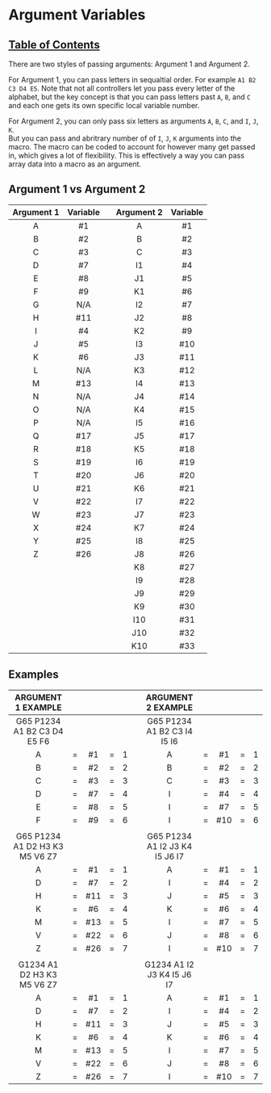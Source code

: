 # Argument Variables

## [Table of Contents](https://github.com/ZapCon1/KnowledgeBase.git)

There are two styles of passing arguments: Argument 1 and Argument 2. 

For Argument 1, you can pass letters in sequaltial order. For example `A1 B2 C3 D4 E5`.
Note that not all controllers let you pass every letter of the alphabet,
but the key concept is that you can pass letters past `A`, `B`, and `C` and each one gets its own specific local variable number. 

For Argument 2, you can only pass six letters as arguments `A`, `B`, `C`, and `I`, `J`, `K`.  
But you can pass and abritrary number of of `I`, `J`, `K` arguments into the macro. 
The macro can be coded to account for however many get passed in, which gives a lot of flexibility. 
This is effectively a way you can pass array data into a macro as an argument. 

## Argument 1 vs Argument 2

| Argument 1 | Variable |   | Argument 2 | Variable |
|:----------:|:--------:|---|:----------:|:--------:|
|      A     |    #1    |   |      A     |    #1    |
|      B     |    #2    |   |      B     |    #2    |
|      C     |    #3    |   |      C     |    #3    |
|      D     |    #7    |   |     I1     |    #4    |
|      E     |    #8    |   |     J1     |    #5    |
|      F     |    #9    |   |     K1     |    #6    |
|      G     |    N/A   |   |     I2     |    #7    |
|      H     |    #11   |   |     J2     |    #8    |
|      I     |    #4    |   |     K2     |    #9    |
|      J     |    #5    |   |     I3     |    #10   |
|      K     |    #6    |   |     J3     |    #11   |
|      L     |    N/A   |   |     K3     |    #12   |
|      M     |    #13   |   |     I4     |    #13   |
|      N     |    N/A   |   |     J4     |    #14   |
|      O     |    N/A   |   |     K4     |    #15   |
|      P     |    N/A   |   |     I5     |    #16   |
|      Q     |    #17   |   |     J5     |    #17   |
|      R     |    #18   |   |     K5     |    #18   |
|      S     |    #19   |   |     I6     |    #19   |
|      T     |    #20   |   |     J6     |    #20   |
|      U     |    #21   |   |     K6     |    #21   |
|      V     |    #22   |   |     I7     |    #22   |
|      W     |    #23   |   |     J7     |    #23   |
|      X     |    #24   |   |     K7     |    #24   |
|      Y     |    #25   |   |     I8     |    #25   |
|      Z     |    #26   |   |     J8     |    #26   |
|            |          |   |     K8     |    #27   |
|            |          |   |     I9     |    #28   |
|            |          |   |     J9     |    #29   |
|            |          |   |     K9     |    #30   |
|            |          |   |     I10    |    #31   |
|            |          |   |     J10    |    #32   |
|            |          |   |     K10    |    #33   |


## Examples


|       ARGUMENT 1 EXAMPLE       |   |     |   |   |   |       ARGUMENT 2 EXAMPLE       |   |     |   |   |
|:------------------------------:|:-:|:---:|:-:|:-:|---|:------------------------------:|:-:|:---:|:-:|:-:|
|   G65 P1234 A1 B2 C3 D4 E5 F6  |   |     |   |   |   |   G65 P1234 A1 B2 C3 I4 I5 I6  |   |     |   |   |
|                A               | = |  #1 | = | 1 |   |                A               | = |  #1 | = | 1 |
|                B               | = |  #2 | = | 2 |   |                B               | = |  #2 | = | 2 |
|                C               | = |  #3 | = | 3 |   |                C               | = |  #3 | = | 3 |
|                D               | = |  #7 | = | 4 |   |                I               | = |  #4 | = | 4 |
|                E               | = |  #8 | = | 5 |   |                I               | = |  #7 | = | 5 |
|                F               | = |  #9 | = | 6 |   |                I               | = | #10 | = | 6 |
|                                |   |     |   |   |   |                                |   |     |   |   |
| G65 P1234 A1 D2 H3 K3 M5 V6 Z7 |   |     |   |   |   | G65 P1234 A1 I2 J3 K4 I5 J6 I7 |   |     |   |   |
|                A               | = |  #1 | = | 1 |   |                A               | = |  #1 | = | 1 |
|                D               | = |  #7 | = | 2 |   |                I               | = |  #4 | = | 2 |
|                H               | = | #11 | = | 3 |   |                J               | = |  #5 | = | 3 |
|                K               | = |  #6 | = | 4 |   |                K               | = |  #6 | = | 4 |
|                M               | = | #13 | = | 5 |   |                I               | = |  #7 | = | 5 |
|                V               | = | #22 | = | 6 |   |                J               | = |  #8 | = | 6 |
|                Z               | = | #26 | = | 7 |   |                I               | = | #10 | = | 7 |
|                                |   |     |   |   |   |                                |   |     |   |   |
|   G1234 A1 D2 H3 K3 M5 V6 Z7   |   |     |   |   |   |   G1234 A1 I2 J3 K4 I5 J6 I7   |   |     |   |   |
|                A               | = |  #1 | = | 1 |   |                A               | = |  #1 | = | 1 |
|                D               | = |  #7 | = | 2 |   |                I               | = |  #4 | = | 2 |
|                H               | = | #11 | = | 3 |   |                J               | = |  #5 | = | 3 |
|                K               | = |  #6 | = | 4 |   |                K               | = |  #6 | = | 4 |
|                M               | = | #13 | = | 5 |   |                I               | = |  #7 | = | 5 |
|                V               | = | #22 | = | 6 |   |                J               | = |  #8 | = | 6 |
|                Z               | = | #26 | = | 7 |   |                I               | = | #10 | = | 7 |

